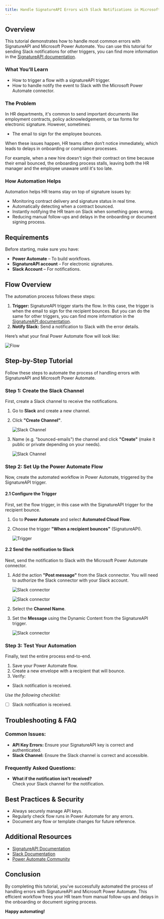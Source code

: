 ```yaml
---
title: Handle SignatureAPI Errors with Slack Notifications in Microsoft Power Automate
---
```


## Overview

This tutorial demonstrates how to handle most common errors with SignatureAPI and Microsoft Power Automate. You can use this tutorial for sending Slack notifications for other triggers, you can find more information in the [SignatureAPI documentation](https://signatureapi.com/docs).

### What You’ll Learn

* How to trigger a flow with a signatureAPI trigger.
* How to handle notify the event to Slack with the Microsoft Power Automate connector.

### The Problem

In HR departments, it's common to send important documents like employment contracts, policy acknowledgements, or tax forms for electronic signature. However, sometimes:

* The email to sign for the employee bounces.

When these issues happen, HR teams often don’t notice immediately, which leads to delays in onboarding or compliance processes.

For example, when a new hire doesn't sign their contract on time because their email bounced, the onboarding process stalls, leaving both the HR manager and the employee unaware until it's too late.

### How Automation Helps

Automation helps HR teams stay on top of signature issues by:

* Monitoring contract delivery and signature status in real time.
* Automatically detecting when a contract bounced.
* Instantly notifying the HR team on Slack when something goes wrong.
* Reducing manual follow-ups and delays in the onboarding or document signing process.

## Requirements

Before starting, make sure you have:

* **Power Automate** – To build workflows.
* **SignatureAPI account** – For electronic signatures.
* **Slack Account** – For notifications.

## Flow Overview

The automation process follows these steps:

1. **Trigger:** SignatureAPI trigger starts the flow. In this case, the trigger is when the email to sign for the recipient bounces. But  you can do the same for other triggers, you can find more information in the [SignatureAPI documentation](https://signatureapi.com/docs).
2. **Notify Slack:** Send a notification to Slack with the error details.

Here’s what your final Power Automate flow will look like:

![Flow](/images/powerautomate/handle-errors-flow/complete-flow.png)

## Step-by-Step Tutorial

Follow these steps to automate the process of handling errors with SignatureAPI and Microsoft Power Automate.

### Step 1: Create the Slack Channel

First, create a Slack channel to receive the notifications.


1. Go to **Slack** and create a new channel.
2. Click **"Create Channel"**.

   ![Slack Channel](/images/slack/create-channel.png)

3. Name (e.g. "bounced-emails") the channel and click **"Create"** (make it public or private depending on your needs).

   ![Slack Channel](/images/slack/name-channel.png)


### Step 2: Set Up the Power Automate Flow

Now, create the automated workflow in Power Automate, triggered by the SignatureAPI trigger.

#### 2.1 Configure the Trigger

First, set the flow trigger, in this case with the SignatureAPI trigger for the recipient bounce.

1. Go to **Power Automate** and select **Automated Cloud Flow**.
2. Choose the trigger **"When a recipient bounces"** (SignatureAPI).

   ![Trigger](/images/powerautomate/handle-errors-flow/trigger.png)


#### 2.2 Send the notification to Slack

Next, send the notification to Slack with the Microsoft Power Automate connector.

1. Add the action **"Post message"** from the Slack connector. You will need to authorize the Slack connector with your Slack account.

    ![Slack connector](/images/powerautomate/handle-errors-flow/post-message-slack.png)

    ![Slack connector](/images/powerautomate/handle-errors-flow/authorize-slack.png)


2. Select the **Channel Name**.

3. Set the **Message** using the Dynamic Content from the SignatureAPI trigger.

    ![Slack connector](/images/powerautomate/handle-errors-flow/set-message.png)



### Step 3: Test Your Automation

Finally, test the entire process end-to-end.

1. Save your Power Automate flow.
2. Create a new envelope with a recipient that will bounce.
3. Verify:
  - Slack notification is received.

*Use the following checklist:*

- [ ] Slack notification is received.

## Troubleshooting & FAQ

### Common Issues:

- **API Key Errors:** Ensure your SignatureAPI key is correct and authenticated.
- **Slack Channel:** Ensure the Slack channel is correct and accessible.

### Frequently Asked Questions:

- **What if the notification isn't received?**  
  Check your Slack channel for the notification.

## Best Practices & Security

- Always securely manage API keys.
- Regularly check flow runs in Power Automate for any errors.
- Document any flow or template changes for future reference.

## Additional Resources

- [SignatureAPI Documentation](https://signatureapi.com/docs)
- [Slack Documentation](https://slack.com)
- [Power Automate Community](https://powerusers.microsoft.com/t5/Microsoft-Power-Automate/ct-p/MPACommunity)

## Conclusion

By completing this tutorial, you've successfully automated the process of handling errors with SignatureAPI and Microsoft Power Automate. This efficient workflow frees your HR team from manual follow-ups and delays in the onboarding or document signing process.

**Happy automating!**